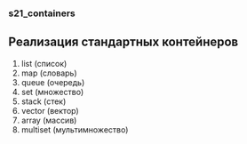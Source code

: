 ###  s21_containers

## Реализация стандартных контейнеров

  1. list (список)
  2. map (словарь)
  3. queue (очередь)
  4. set (множество)
  5. stack (стек)
  6. vector (вектор)
  7. array (массив)
  8. multiset (мультимножество)
